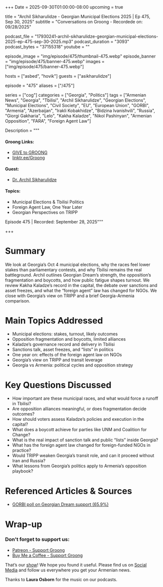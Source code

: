+++
Date = 2025-09-30T01:00:00-08:00
upcoming = true

title = "Archil Sikharulidze - Georgian Municipal Elections 2025 | Ep 475, Sep 30, 2025"
subtitle = "Conversations on Groong - Recordede on: 09/28/2025"

podcast_file     = "17930241-archil-sikharulidze-georgian-municipal-elections-2025-ep-475-sep-30-2025.mp3"
podcast_duration = "3093"
podcast_bytes    = "37155318"
youtube = ""

episode_image = "img/episode/475/thumbnail-475.webp"
episode_banner = "img/episode/475/banner-475.webp"
images = ["img/episode/475/banner-475.webp"]

hosts = ["asbed", "hovik"]
guests = ["asikharulidze"]

episode = "475"
aliases = ["/475"]

series = ["cog"]
categories = ["Georgia", "Politics"]
tags = ["Armenian News", "Georgia", "Tbilisi", "Archil Sikharulidze", "Georgian Elections", "Municipal Elections", "Civil Society", "EU", "European Union", "GORBI", "Armenia", "Azerbaijan", "Irakli Kobakhidze", "Bidzina Ivanishvili", "Russia", "Giorgi Gakharia", "Lelo", "Kakha Kaladze", "Nikol Pashinyan", "Armenian Opposition", "FARA", "Foreign Agent Law"]

Description = """

#### Groong Links:
* [GIVE to GROONG](https://podcasts.groong.org/donate)
* [linktr.ee/Groong](https://linktr.ee/groong)

#### Guest:
* [Dr. Archil Sikharulidze](/guest/asikharulidze)

#### Topics:
* Municipal Elections & Tbilisi Politics
* Foreign Agent Law, One Year Later
* Georgian Perspectives on TRIPP


Episode 475 | Recorded: September 28, 2025"""

+++


# Summary
We look at Georgia’s Oct 4 municipal elections, why the races feel lower stakes than parliamentary contests, and why Tbilisi remains the real battleground. Archil outlines Georgian Dream’s strength, the opposition’s fragmentation and boycotts, and how public fatigue shapes turnout. We review Kakha Kaladze’s record in the capital, the debate over sanctions and asset freezes, and what the “foreign agent” law has changed for NGOs. We close with Georgia’s view on TRIPP and a brief Georgia-Armenia comparison.

# Main Topics Addressed
- Municipal elections: stakes, turnout, likely outcomes
- Opposition fragmentation and boycotts, limited alliances
- Kaladze’s governance record and delivery in Tbilisi
- Sanctions talk, asset freezes, and “lists” in politics
- One year on: effects of the foreign agent law on NGOs
- Georgia’s view on TRIPP and transit leverage
- Georgia vs Armenia: political cycles and opposition strategy

# Key Questions Discussed
- How important are these municipal races, and what would force a runoff in Tbilisi?
- Are opposition alliances meaningful, or does fragmentation decide outcomes?
- How should voters assess Kaladze’s policies and execution in the capital?
- What does a boycott achieve for parties like UNM and Coalition for Change?
- What is the real impact of sanction talk and public “lists” inside Georgia?
- What has the foreign agent law changed for foreign-funded NGOs in practice?
- Would TRIPP weaken Georgia’s transit role, and can it proceed without Iran and Russia?
- What lessons from Georgia’s politics apply to Armenia’s opposition playbook?

# Referenced Articles & Sources
- [GORBI poll on Georgian Dream support (65.9%)](https://info.imedi.ge/en/elections/6722/gorbi-poll-georgian-dream-leads-with-659-support)


# Wrap-up

### **Don't forget to support us:**
* [Patreon - Support Groong](https://www.patreon.com/ann_groong)
* [Buy Me a Coffee - Support Groong](https://www.buymeacoffee.com/groong)


That’s our [show](https://podcasts.groong.org/)! We hope you found it useful. Please find us on [Social Media](https://linktr.ee/groong) and follow us everywhere you get your Armenian news.

Thanks to **Laura Osborn** for the music on our podcasts.

